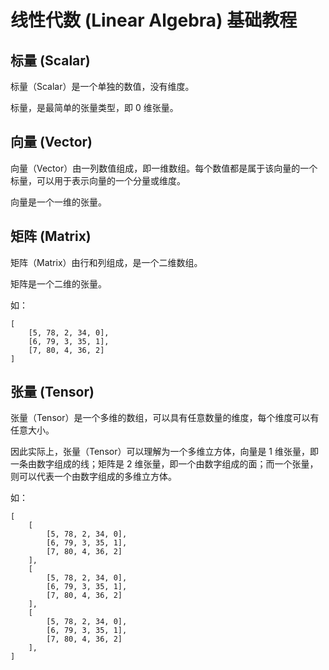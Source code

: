 # 线性代数 (Linear Algebra) 基础教程


## 标量 (Scalar)

标量（Scalar）是一个单独的数值，没有维度。

标量，是最简单的张量类型，即 0 维张量。

## 向量 (Vector)

向量（Vector）由一列数值组成，即一维数组。每个数值都是属于该向量的一个标量，可以用于表示向量的一个分量或维度。

向量是一个一维的张量。

## 矩阵 (Matrix)

矩阵（Matrix）由行和列组成，是一个二维数组。

矩阵是一个二维的张量。

如：
```
[
	[5, 78, 2, 34, 0],
	[6, 79, 3, 35, 1],
	[7, 80, 4, 36, 2]
]
```

## 张量 (Tensor)

张量（Tensor）是一个多维的数组，可以具有任意数量的维度，每个维度可以有任意大小。

因此实际上，张量（Tensor）可以理解为一个多维立方体，向量是 1 维张量，即一条由数字组成的线；矩阵是 2 维张量，即一个由数字组成的面；而一个张量，则可以代表一个由数字组成的多维立方体。

如：
```
[
	[
		[5, 78, 2, 34, 0],
		[6, 79, 3, 35, 1],
		[7, 80, 4, 36, 2]
	],
	[
		[5, 78, 2, 34, 0],
		[6, 79, 3, 35, 1],
		[7, 80, 4, 36, 2]
	],
	[
		[5, 78, 2, 34, 0],
		[6, 79, 3, 35, 1],
		[7, 80, 4, 36, 2]
	],
]
```